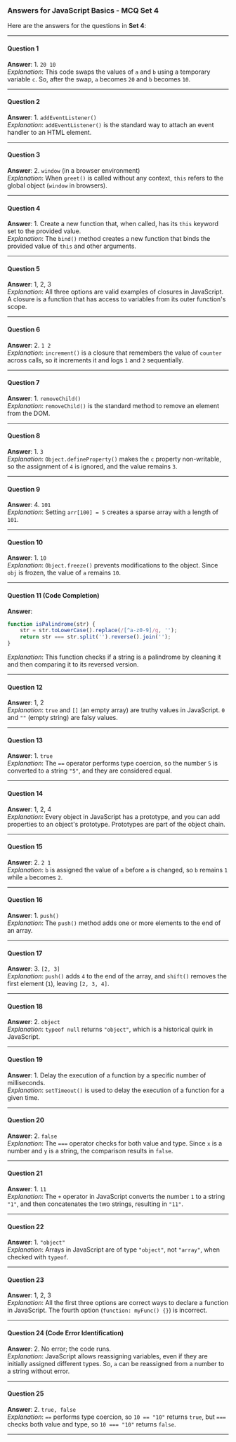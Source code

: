 ### **Answers for JavaScript Basics - MCQ Set 4**

Here are the answers for the questions in **Set 4**:

---

#### **Question 1**  
**Answer**: 1. `20 10`  
*Explanation*: This code swaps the values of `a` and `b` using a temporary variable `c`. So, after the swap, `a` becomes `20` and `b` becomes `10`.

---

#### **Question 2**  
**Answer**: 1. `addEventListener()`  
*Explanation*: `addEventListener()` is the standard way to attach an event handler to an HTML element.

---

#### **Question 3**  
**Answer**: 2. `window` (in a browser environment)  
*Explanation*: When `greet()` is called without any context, `this` refers to the global object (`window` in browsers).

---

#### **Question 4**  
**Answer**: 1. Create a new function that, when called, has its `this` keyword set to the provided value.  
*Explanation*: The `bind()` method creates a new function that binds the provided value of `this` and other arguments.

---

#### **Question 5**  
**Answer**: 1, 2, 3  
*Explanation*: All three options are valid examples of closures in JavaScript. A closure is a function that has access to variables from its outer function's scope.

---

#### **Question 6**  
**Answer**: 2. `1 2`  
*Explanation*: `increment()` is a closure that remembers the value of `counter` across calls, so it increments it and logs `1` and `2` sequentially.

---

#### **Question 7**  
**Answer**: 1. `removeChild()`  
*Explanation*: `removeChild()` is the standard method to remove an element from the DOM.

---

#### **Question 8**  
**Answer**: 1. `3`  
*Explanation*: `Object.defineProperty()` makes the `c` property non-writable, so the assignment of `4` is ignored, and the value remains `3`.

---

#### **Question 9**  
**Answer**: 4. `101`  
*Explanation*: Setting `arr[100] = 5` creates a sparse array with a length of `101`.

---

#### **Question 10**  
**Answer**: 1. `10`  
*Explanation*: `Object.freeze()` prevents modifications to the object. Since `obj` is frozen, the value of `a` remains `10`.

---

#### **Question 11** (Code Completion)  
**Answer**:  
```javascript
function isPalindrome(str) {
    str = str.toLowerCase().replace(/[^a-z0-9]/g, '');
    return str === str.split('').reverse().join('');
}
```
*Explanation*: This function checks if a string is a palindrome by cleaning it and then comparing it to its reversed version.

---

#### **Question 12**  
**Answer**: 1, 2  
*Explanation*: `true` and `[]` (an empty array) are truthy values in JavaScript. `0` and `""` (empty string) are falsy values.

---

#### **Question 13**  
**Answer**: 1. `true`  
*Explanation*: The `==` operator performs type coercion, so the number `5` is converted to a string `"5"`, and they are considered equal.

---

#### **Question 14**  
**Answer**: 1, 2, 4  
*Explanation*: Every object in JavaScript has a prototype, and you can add properties to an object's prototype. Prototypes are part of the object chain.

---

#### **Question 15**  
**Answer**: 2. `2 1`  
*Explanation*: `b` is assigned the value of `a` before `a` is changed, so `b` remains `1` while `a` becomes `2`.

---

#### **Question 16**  
**Answer**: 1. `push()`  
*Explanation*: The `push()` method adds one or more elements to the end of an array.

---

#### **Question 17**  
**Answer**: 3. `[2, 3]`  
*Explanation*: `push()` adds `4` to the end of the array, and `shift()` removes the first element (`1`), leaving `[2, 3, 4]`.

---

#### **Question 18**  
**Answer**: 2. `object`  
*Explanation*: `typeof null` returns `"object"`, which is a historical quirk in JavaScript.

---

#### **Question 19**  
**Answer**: 1. Delay the execution of a function by a specific number of milliseconds.  
*Explanation*: `setTimeout()` is used to delay the execution of a function for a given time.

---

#### **Question 20**  
**Answer**: 2. `false`  
*Explanation*: The `===` operator checks for both value and type. Since `x` is a number and `y` is a string, the comparison results in `false`.

---

#### **Question 21**  
**Answer**: 1. `11`  
*Explanation*: The `+` operator in JavaScript converts the number `1` to a string `"1"`, and then concatenates the two strings, resulting in `"11"`.

---

#### **Question 22**  
**Answer**: 1. `"object"`  
*Explanation*: Arrays in JavaScript are of type `"object"`, not `"array"`, when checked with `typeof`.

---

#### **Question 23**  
**Answer**: 1, 2, 3  
*Explanation*: All the first three options are correct ways to declare a function in JavaScript. The fourth option (`function: myFunc() {}`) is incorrect.

---

#### **Question 24** (Code Error Identification)  
**Answer**: 2. No error; the code runs.  
*Explanation*: JavaScript allows reassigning variables, even if they are initially assigned different types. So, `a` can be reassigned from a number to a string without error.

---

#### **Question 25**  
**Answer**: 2. `true, false`  
*Explanation*: `==` performs type coercion, so `10 == "10"` returns `true`, but `===` checks both value and type, so `10 === "10"` returns `false`.

---

